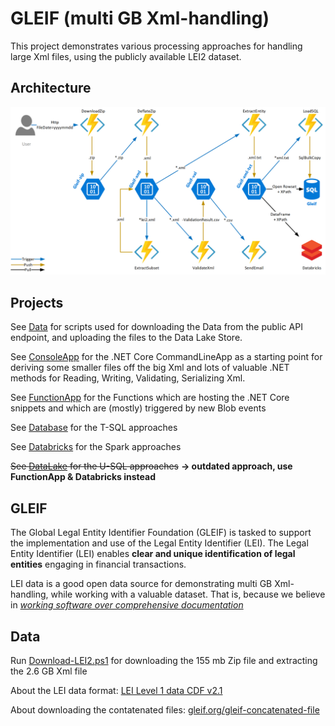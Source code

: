 # GLEIF (multi GB Xml-handling)

This project demonstrates various processing approaches for handling large Xml files, using the publicly available LEI2 dataset.

## Architecture

![FunctionApp](./Documentation/FunctionApp.png)

## Projects

See [Data](./Data/Readme.md) for scripts used for downloading the Data from the public API endpoint, and uploading the files to the Data Lake Store.

See [ConsoleApp](./ConsoleApp/Readme.md) for the .NET Core CommandLineApp as a starting point for deriving some smaller files off the big Xml and lots of valuable .NET methods for Reading, Writing, Validating, Serializing Xml.

See [FunctionApp](./FunctionApp/Readme.md) for the Functions which are hosting the .NET Core snippets and which are (mostly) triggered by new Blob events

See [Database](./Database/Readme.md) for the T-SQL approaches

See [Databricks](./Databricks/Readme.md) for the Spark approaches

~~See [DataLake](./DataLake/Readme.md) for the U-SQL approaches~~ **-> outdated approach, use FunctionApp & Databricks instead**

## GLEIF

The Global Legal Entity Identifier Foundation (GLEIF) is tasked to support the implementation and use of the Legal Entity Identifier (LEI). The Legal Entity Identifier (LEI) enables **clear and unique identification of legal entities** engaging in financial transactions.

LEI data is a good open data source for demonstrating multi GB Xml-handling, while working with a valuable dataset. That is, because we believe in [*working software over comprehensive documentation*](http://agilemanifesto.org/)

## Data

Run [Download-LEI2.ps1](./Data/Download-LEI2.ps1) for downloading the 155 mb Zip file and extracting the 2.6 GB Xml file

About the LEI data format: [LEI Level 1 data CDF v2.1](https://www.gleif.org/en/about-lei/common-data-file-format/lei-cdf-format/lei-cdf-format-version-2-1)

About downloading the contatenated files: [gleif.org/gleif-concatenated-file](https://www.gleif.org/en/lei-data/gleif-concatenated-file/download-the-concatenated-file)
